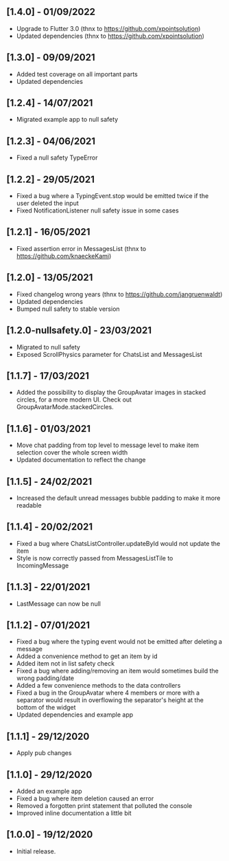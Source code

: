## [1.4.0] - 01/09/2022

* Upgrade to Flutter 3.0 (thnx to https://github.com/xpointsolution)
* Updated dependencies (thnx to https://github.com/xpointsolution)

## [1.3.0] - 09/09/2021

* Added test coverage on all important parts
* Updated dependencies

## [1.2.4] - 14/07/2021

* Migrated example app to null safety

## [1.2.3] - 04/06/2021

* Fixed a null safety TypeError

## [1.2.2] - 29/05/2021

* Fixed a bug where a TypingEvent.stop would be emitted twice if the user deleted the input
* Fixed NotificationListener null safety issue in some cases

## [1.2.1] - 16/05/2021

* Fixed assertion error in MessagesList (thnx to https://github.com/knaeckeKami)

## [1.2.0] - 13/05/2021

* Fixed changelog wrong years (thnx to https://github.com/jangruenwaldt)
* Updated dependencies
* Bumped null safety to stable version

## [1.2.0-nullsafety.0] - 23/03/2021

* Migrated to null safety
* Exposed ScrollPhysics parameter for ChatsList and MessagesList

## [1.1.7] - 17/03/2021

* Added the possibility to display the GroupAvatar images in stacked circles, for a more modern UI. Check out GroupAvatarMode.stackedCircles.

## [1.1.6] - 01/03/2021

* Move chat padding from top level to message level to make item selection cover the whole screen width
* Updated documentation to reflect the change

## [1.1.5] - 24/02/2021

* Increased the default unread messages bubble padding to make it more readable

## [1.1.4] - 20/02/2021

* Fixed a bug where ChatsListController.updateById would not update the item
* Style is now correctly passed from MessagesListTile to IncomingMessage

## [1.1.3] - 22/01/2021

* LastMessage can now be null

## [1.1.2] - 07/01/2021

* Fixed a bug where the typing event would not be emitted after deleting a message
* Added a convenience method to get an item by id
* Added item not in list safety check
* Fixed a bug where adding/removing an item would sometimes build the wrong padding/date
* Added a few convenience methods to the data controllers
* Fixed a bug in the GroupAvatar where 4 members or more with a separator would result in overflowing the separator's height at the bottom of the widget
* Updated dependencies and example app

## [1.1.1] - 29/12/2020

* Apply pub changes

## [1.1.0] - 29/12/2020

* Added an example app
* Fixed a bug where item deletion caused an error
* Removed a forgotten print statement that polluted the console
* Improved inline documentation a little bit

## [1.0.0] - 19/12/2020

* Initial release.
